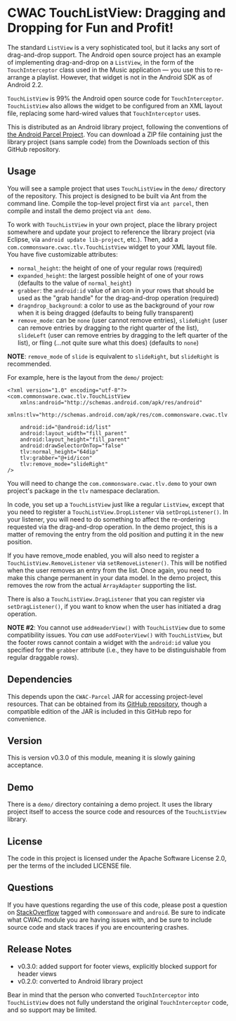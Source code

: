 CWAC TouchListView: Dragging and Dropping for Fun and Profit!
=========================================================
The standard `ListView` is a very sophisticated tool, but it
lacks any sort of drag-and-drop support. The Android open
source project has an example of implementing drag-and-drop
on a `ListView`, in the form of the `TouchInterceptor` class
used in the Music application &mdash; you use this to re-arrange
a playlist. However, that widget is not in the Android SDK
as of Android 2.2.

`TouchListView` is 99% the Android open source code for
`TouchInterceptor`. `TouchListView` also allows the widget
to be configured from an XML layout file, replacing some
hard-wired values that `TouchInterceptor` uses.

This is distributed as an Android library project, following
the conventions of [the Android Parcel Project](http://andparcel.com).
You can download a ZIP file containing just the library project
(sans sample code) from the Downloads section of this GitHub
repository.

Usage
-----
You will see a sample project that uses `TouchListView` in the
`demo/` directory of the repository. This project is designed
to be built via Ant from the command line. Compile the top-level
project first via `ant parcel`, then compile and install the
demo project via `ant demo`.

To work with `TouchListView` in your own project, place the
library project somewhere and update your project to reference
the library project (via Eclipse, via `android update lib-project`, etc.).
Then, add a `com.commonsware.cwac.tlv.TouchListView`
widget to your XML layout file. You have five customizable
attributes:

 * `normal_height`: the height of one of your regular rows (required)
 * `expanded_height`: the largest possible height of one of
 your rows (defaults to the value of `normal_height`)
 * `grabber`: the `android:id` value of an icon in your rows
 that should be used as the "grab handle" for the drag-and-drop
 operation (required)
 * `dragndrop_background`: a color to use as the background of your
 row when it is being dragged (defaults to being fully transparent)
 * `remove_mode`: can be `none` (user cannot remove entries), `slideRight`
 (user can remove entries by dragging to the right quarter of the list),
 `slideLeft`
 (user can remove entries by dragging to the left quarter of the list),
 or fling (...not quite sure what this does) (defaults to `none`)
 
**NOTE**: `remove_mode` of `slide` is equivalent to `slideRight`, but
`slideRight` is recommended.
 
For example, here is the layout from the `demo/` project:

	<?xml version="1.0" encoding="utf-8"?>
	<com.commonsware.cwac.tlv.TouchListView
		xmlns:android="http://schemas.android.com/apk/res/android"
		xmlns:tlv="http://schemas.android.com/apk/res/com.commonsware.cwac.tlv.demo"
	
		android:id="@android:id/list"
		android:layout_width="fill_parent"
		android:layout_height="fill_parent"
		android:drawSelectorOnTop="false"
		tlv:normal_height="64dip"
		tlv:grabber="@+id/icon"
		tlv:remove_mode="slideRight"
	/>

You will need to change the `com.commonsware.cwac.tlv.demo` to
your own project's package in the `tlv` namespace declaration.

In code, you set up a `TouchListView` just like a regular
`ListView`, except that you need to register a `TouchListView.DropListener`
via `setDropListener()`. In your listener, you will need to do
something to affect the re-ordering requested via the drag-and-drop
operation. In the demo project, this is a matter of removing
the entry from the old position and putting it in the new position.

If you have remove_mode enabled, you will also need to register a
`TouchListView.RemoveListener` via `setRemoveListener()`. This
will be notified when the user removes an entry from the list.
Once again, you need to make this change permanent in your
data model. In the demo project, this removes the row from the
actual `ArrayAdapter` supporting the list.

There is also a `TouchListView.DragListener` that you can register
via `setDragListener()`, if you want to know when the user
has initiated a drag operation.

**NOTE #2**: You cannot use `addHeaderView()` with `TouchListView` due
to some compatibility issues. You *can* use `addFooterView()` with
`TouchListView`, but the footer rows cannot contain a widget with
the `android:id` value you specified for the `grabber` attribute (i.e.,
they have to be distinguishable from regular draggable rows).

Dependencies
------------
This depends upon the `CWAC-Parcel` JAR for accessing
project-level resources. That can be obtained from its
[GitHub repository](http://github.com/commonsguy/cwac-parcel),
though a compatible edition of the JAR
is included in this GitHub repo for convenience.

Version
-------
This is version v0.3.0 of this module, meaning it is slowly gaining
acceptance.

Demo
----
There is a `demo/` directory containing a demo project. It uses
the library project itself to access the source code and
resources of the `TouchListView` library.

License
-------
The code in this project is licensed under the Apache
Software License 2.0, per the terms of the included LICENSE
file.

Questions
---------
If you have questions regarding the use of this code, please post a question
on [StackOverflow](http://stackoverflow.com/questions/ask) tagged with `commonsware` and `android`. Be sure to indicate
what CWAC module you are having issues with, and be sure to include source code 
and stack traces if you are encountering crashes.

Release Notes
-------------
- v0.3.0: added support for footer views, explicitly blocked support for header views
- v0.2.0: converted to Android library project

Bear in mind that the person who converted `TouchInterceptor`
into `TouchListView` does not fully understand the original
`TouchInterceptor` code, and so support may be limited.

[gg]: http://groups.google.com/group/cw-android
